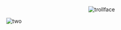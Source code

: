 ## 

<p align="center">
  <img src="https://komarev.com/ghpvc/?username=usslh&label=trollface&color=c8c3bd" alt="trollface" />
</p>


![two](https://github.com/user-attachments/assets/7de87498-2fba-4b1b-823a-0eee1af8d99f)


